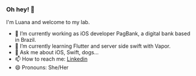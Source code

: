 ### Oh hey! 👋

I'm Luana and welcome to my lab.

- 🔭 I’m currently working as iOS developer PagBank, a digital bank based in Brazil.
- 🌱 I’m currently learning Flutter and server side swift with Vapor.
- 💬 Ask me about iOS, Swift, dogs...
- 📫 How to reach me: [Linkedin](https://www.linkedin.com/in/luanachen/)
- 😄 Pronouns: She/Her
